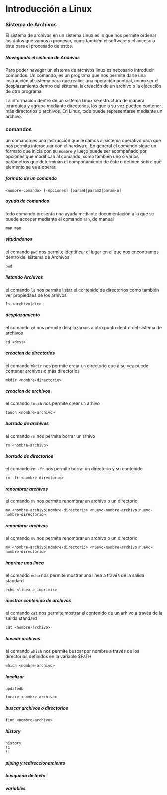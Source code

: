 # Introducción a Linux

### Sistema de Archivos
El sistema de archivos en un sistema Linux es lo que nos permite ordenar los datos que vamos a procesar, como también el software y el acceso a éste para el procesado de éstos.

##### Navegando el sistema de Archivos
Para poder navegar un sistema de archivos linux es necesario introducir comandos. Un comando, es un programa que nos permite darle una instrucción al sistema para que realice una operación puntual, como ser el desplazamiento dentro del sistema, la creación de un archivo o la ejecución de otro programa.

La información dentro de un sistema Linux se estructura de manera jerárquica y agrupa mediante directorios, los que a su vez pueden contener más directorios o archivos. En Linux, todo puede representarse mediante un archivo.

### comandos
un comando es una instrucción que le damos al sistema operativo para que nos permita interactuar con el hardware. En general el comando sigue un formato que inicia con su `nombre` y luego puede ser acompañado por opciones que modifican al comando, como también uno o varios parámetros que determinan el comportamiento de éste o definen sobre qué elemento se va a operar.

##### formato de un comando

    <nombre-comando> [-opciones] [param1|param2|param-n]


##### ayuda de comandos
todo comando presenta una ayuda mediante documentación a la que se puede acceder mediante el comando `man`, de manual

    man man

##### situándonos
el comando `pwd` nos permite identificar el lugar en el que nos encontramos dentro del sistema de Archivos

    pwd


##### listando Archivos
el comando `ls` nos permite listar el contenido de directorios como también ver propiedaes de los arhivos

    ls <archivo|dir>

##### desplazamiento
el comando `cd` nos permite desplazarnos a otro punto dentro del sistema de archivos

    cd <dest>

##### creacion de directorios
el comando `mkdir` nos permite crear un directorio que a su vez puede contener archivos o más directorios

    mkdir <nombre-directorio>

##### creacion de archivos
el comando `touch` nos permite crear un arhivo

    touch <nombre-archivo>

##### borrado de archivos
el comando `rm` nos permite borrar un arhivo

    rm <nombre-archivo>

##### borrado de directorios
el comando `rm -fr` nos permite borrar un directorio y su contenido

    rm -fr <nombre-directorio>

##### renombrar archivos
el comando `mv` nos permite renombrar un archivo o un directorio

    mv <nombre-archivo|nombre-directorio> <nuevo-nombre-archivo|nuevo-nombre-directorio>

##### renombrar archivos
el comando `mv` nos permite renombrar un archivo o un directorio

    mv <nombre-archivo|nombre-directorio> <nuevo-nombre-archivo|nuevo-nombre-directorio>

##### imprime una linea
el comando `echo` nos permite mostrar una linea a través de la salida standard

    echo <linea-a-imprimir>

##### mostrar contenido de archivos
el comando `cat` nos permite mostrar el contenido de un arhivo a través de la salida standard

    cat <nombre-archivo>

##### buscar archivos
el comando `which` nos permite buscar por nombre a través de los directorios definidos en la variable $PATH

    which <nombre-archivo>

##### localizar

    updatedb

    locate <nombre-archivo>  

##### buscar archivos o directorios

    find <nombre-archivo>

##### history

    history
    !1
    !!


##### piping y redireccionamiento

##### busqueda de texto

##### variables
